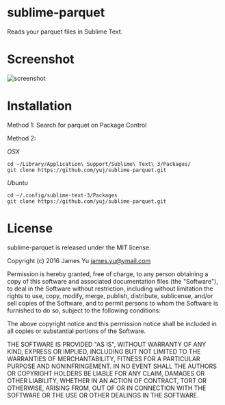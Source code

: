 # sublime-parquet
Reads your parquet files in Sublime Text.

# Screenshot
![screenshot](https://raw.github.com/yuj/sublime-parquet/master/screenshot.png)

# Installation
Method 1: Search for parquet on Package Control

Method 2:

*OSX*
```shell
cd ~/Library/Application\ Support/Sublime\ Text\ 3/Packages/
git clone https://github.com/yuj/sublime-parquet.git
```

*Ubuntu*
```shell
cd ~/.config/sublime-text-3/Packages
git clone https://github.com/yuj/sublime-parquet.git
```

# License
sublime-parquet is released under the MIT license.

Copyright (c) 2016 James Yu <james.yu@ymail.com>

Permission is hereby granted, free of charge, to any person obtaining a copy of this software and associated documentation files (the "Software"), to deal in the Software without restriction, including without limitation the rights to use, copy, modify, merge, publish, distribute, sublicense, and/or sell copies of the Software, and to permit persons to whom the Software is furnished to do so, subject to the following conditions:

The above copyright notice and this permission notice shall be included in all copies or substantial portions of the Software.

THE SOFTWARE IS PROVIDED "AS IS", WITHOUT WARRANTY OF ANY KIND, EXPRESS OR IMPLIED, INCLUDING BUT NOT LIMITED TO THE WARRANTIES OF MERCHANTABILITY, FITNESS FOR A PARTICULAR PURPOSE AND NONINFRINGEMENT. IN NO EVENT SHALL THE AUTHORS OR COPYRIGHT HOLDERS BE LIABLE FOR ANY CLAIM, DAMAGES OR OTHER LIABILITY, WHETHER IN AN ACTION OF CONTRACT, TORT OR OTHERWISE, ARISING FROM, OUT OF OR IN CONNECTION WITH THE SOFTWARE OR THE USE OR OTHER DEALINGS IN THE SOFTWARE.